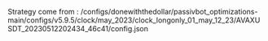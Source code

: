 Strategy come from : /configs/donewiththedollar/passivbot_optimizations-main/configs/v5.9.5/clock/may_2023/clock_longonly_01_may_12_23/AVAXUSDT_20230512202434_46c41/config.json